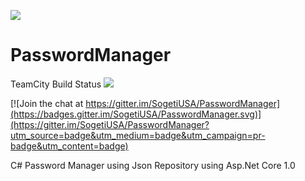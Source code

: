 <a href="https://travis-ci.org/SogetiUSA/PasswordManager"><img src="https://travis-ci.org/SogetiUSA/PasswordManager.svg?branch=master" /></a>

# PasswordManager

TeamCity Build Status <img src="http://teamcity.sdi.sogetilabs.com:8112/app/rest/builds/buildType:SogetiUSAPasswordManager_DnuCommandLineBuildAndPublish/statusIcon"/>

[![Join the chat at https://gitter.im/SogetiUSA/PasswordManager](https://badges.gitter.im/SogetiUSA/PasswordManager.svg)](https://gitter.im/SogetiUSA/PasswordManager?utm_source=badge&utm_medium=badge&utm_campaign=pr-badge&utm_content=badge)<BR/>

C# Password Manager using Json Repository using Asp.Net Core 1.0
